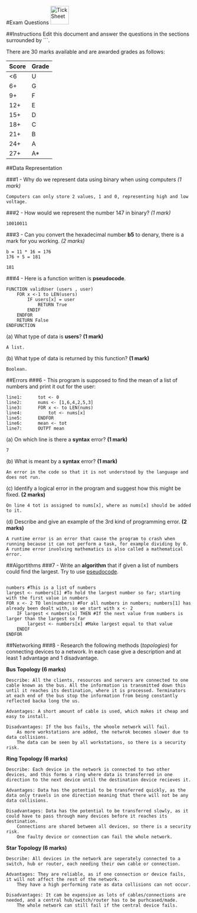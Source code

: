 #Exam Questions <img src="../../Resources/exam.png" width=50px alt="Tick Sheet">

##Instructions
Edit this document and answer the questions in the sections surrounded by ```.

There are 30 marks available and are awarded grades as follows:

|Score|Grade|
|-----|-----|
|<6|U|
|6+|G|
|9+|F|
|12+|E|
|15+|D|
|18+|C|
|21+|B|
|24+|A|
|27+|A*|


##Data Representation

###1 - Why do we represent data using binary when using computers *(1 mark)*

```
Computers can only store 2 values, 1 and 0, representing high and low voltage.
```
###2 - How would we represent the number 147 in binary? *(1 mark)*
```
10010011
```
###3 - Can you convert the hexadecimal number **b5** to denary, there is a mark for you working. *(2 marks)*
```
b = 11 * 16 = 176
176 + 5 = 181

181
```
###4 - Here is a function written is **pseudocode**.
```
FUNCTION validUser (users , user)
    FOR x <-1 to LEN(users)
        IF users[x] = user
			RETURN True
		ENDIF
	ENDFOR
	RETURN False
ENDFUNCTION
```

(a) What type of data is **users**? **(1 mark)**
```
A list.
```

(b) What type of data is returned by this function? **(1 mark)**
```
Boolean.
```

##Errors
###6 - This program is supposed to find the mean of a list of numbers and print it out for the user:
```
line1:		tot <- 0
line2:		nums <- [1,6,4,2,5,3]
line3:		FOR x <- to LEN(nums)
line4:			tot <- nums[x]
line5:		ENDFOR
line6:		mean <- tot
line7:		OUTPT mean
```

(a) On which line is there a **syntax** error? **(1 mark)**
```
7
```

(b) What is meant by a **syntax** error? **(1 mark)**
```
An error in the code so that it is not understood by the language and does not run.
```

(c) Identify a logical error in the program and suggest how this might be fixed. **(2 marks)**
```
On line 4 tot is assigned to nums[x], where as nums[x] should be added to it.
```

(d) Describe and give an example of the 3rd kind of programming error. **(2 marks)**
```
A runtime error is an error that cause the program to crash when running because it can not perform a task, for example dividing by 0. A runtime error involving mathematics is also called a mathematical error.
```

##Algortithms
###7 - Write an **algorithm** that if given a list of numbers could find the largest. Try to use [pseudocode](http://filestore2.aqa.org.uk/subjects/AQA-GCSE-COMPSCI-W-TRB-PSEU.PDF).
```

numbers #This is a list of numbers
largest <- numbers[1] #To hold the largest number so far; starting with the first value in numbers
FOR x <- 2 TO len(numbers) #For all numbers in numbers; numbers[1] has already been dealt with, so we start with x <- 2
	IF largest < numbers[x] THEN #If the next value from numbers is larger than the largest so far
		largest <- numbers[x] #Make largest equal to that value
	ENDIF
ENDFOR
```

##Networking
###8 - Research the following methods (*topologies*) for connecting devices to a network. In each case give a description and at least 1 advantage and 1 disadvantage.

**Bus Topology (6 marks)**
```
Describe: All the clients, resources and servers are connected to one cable known as the bus. All the information is transmitted down this until it reaches its destination, where it is processed. Terminators at each end of the bus stop the information from being constantly reflected backa long the us.

Advantages: A short amount of cable is used, which makes it cheap and easy to install.

Disadvantages: If the bus fails, the whoole network will fail.
	As more workstations are added, the netwrok becomes slower due to data collisions.
	The data can be seen by all workstations, so there is a security risk.
```

**Ring Topology (6 marks)**
```
Describe: Each device in the network is connected to two other devices, and this forms a ring where data is transferred in one direction to the next device until the destination device recieves it.

Advantages: Data has the potential to be transferred quickly, as the data only travels in one direction meaning that there will not be any data collisions.

Disadvantages: Data has the potential to be transferred slowly, as it could have to pass through many devices before it reaches its destination.
	Connections are shared between all devices, so there is a security risk.
	One faulty device or connection can fail the whole network.
```

**Star Topology (6 marks)**
```
Describe: All devices in the network are seperately connected to a switch, hub or router, each needing their own cable or connection.

Advantages: They are reliable, as if one connection or device fails, it will not affect the rest of the network.
	They have a high performing rate as data collisions can not occur.

Disadvantages: It cam be expensive as lots of cables/connections are needed, and a central hub/switch/router has to be purhcased/made.
	The whole network can still fail if the central device fails.
```
